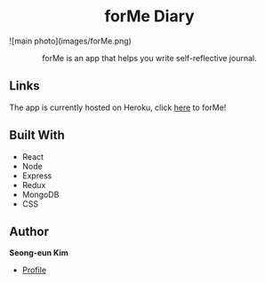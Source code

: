


<h1 align="center">forMe Diary</h1>
![main photo](images/forMe.png) 
<p align="center">forMe is an app that helps you write self-reflective journal. </p>

## Links

The app is currently hosted on Heroku, click [here](https://vast-dusk-72231.herokuapp.com/) to forMe!


## Built With

- React
- Node
- Express
- Redux
- MongoDB
- CSS


## Author

**Seong-eun Kim**

- [Profile](https://github.com/seongeunkimmy "Seong-eun Kim")

